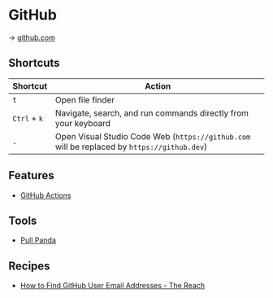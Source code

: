 # GitHub

→ [github.com](https://github.com/)

## Shortcuts

Shortcut | Action
-------- | ------
`t` | Open file finder
`Ctrl` + `k` | Navigate, search, and run commands directly from your keyboard
`.` | Open Visual Studio Code Web (`https://github.com` will be replaced by `https://github.dev`)

## Features

* [GitHub Actions](./github-actions.md)

## Tools

* [Pull Panda](https://pullpanda.com/)

## Recipes

* [How to Find GitHub User Email Addresses - The Reach](https://www.thereach.io/blog/articles/how-to-find-github-user-email-addresses)
